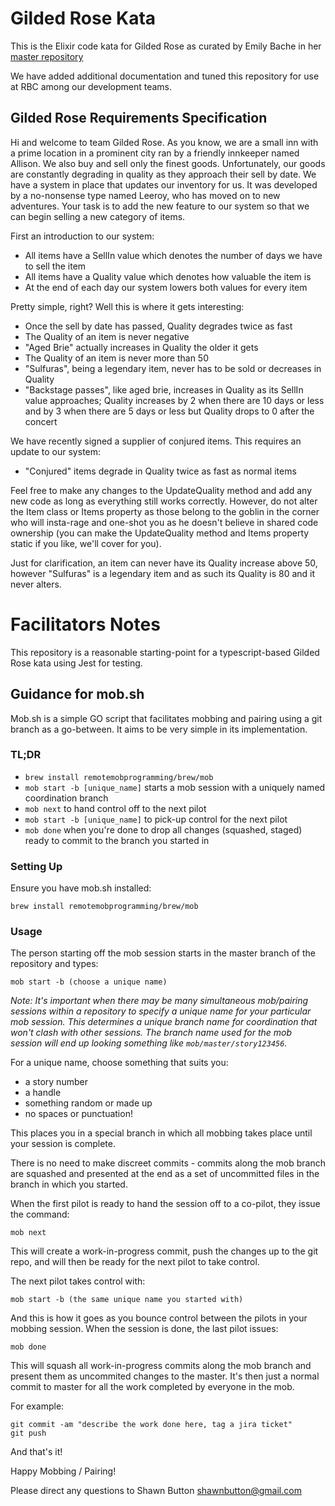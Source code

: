 # Gilded Rose Kata

This is the Elixir code kata for Gilded Rose as curated by Emily Bache in her
[master repository](https://github.com/emilybache/GildedRose-Refactoring-Kata)

We have added additional documentation and tuned this repository for use at RBC
among our development teams.

## Gilded Rose Requirements Specification

Hi and welcome to team Gilded Rose. As you know, we are a small inn with a prime location in a
prominent city ran by a friendly innkeeper named Allison. We also buy and sell only the finest goods.
Unfortunately, our goods are constantly degrading in quality as they approach their sell by date. We
have a system in place that updates our inventory for us. It was developed by a no-nonsense type named
Leeroy, who has moved on to new adventures. Your task is to add the new feature to our system so that
we can begin selling a new category of items.

First an introduction to our system:

- All items have a SellIn value which denotes the number of days we have to sell the item
- All items have a Quality value which denotes how valuable the item is
- At the end of each day our system lowers both values for every item

Pretty simple, right? Well this is where it gets interesting:

- Once the sell by date has passed, Quality degrades twice as fast
- The Quality of an item is never negative
- "Aged Brie" actually increases in Quality the older it gets
- The Quality of an item is never more than 50
- "Sulfuras", being a legendary item, never has to be sold or decreases in Quality
- "Backstage passes", like aged brie, increases in Quality as its SellIn value approaches;
  Quality increases by 2 when there are 10 days or less and by 3 when there are 5 days or less but
  Quality drops to 0 after the concert

We have recently signed a supplier of conjured items. This requires an update to our system:

- "Conjured" items degrade in Quality twice as fast as normal items

Feel free to make any changes to the UpdateQuality method and add any new code as long as everything
still works correctly. However, do not alter the Item class or Items property as those belong to the
goblin in the corner who will insta-rage and one-shot you as he doesn't believe in shared code
ownership (you can make the UpdateQuality method and Items property static if you like, we'll cover
for you).

Just for clarification, an item can never have its Quality increase above 50, however "Sulfuras" is a
legendary item and as such its Quality is 80 and it never alters.

# Facilitators Notes

This repository is a reasonable starting-point for a typescript-based Gilded Rose
kata using Jest for testing.

## Guidance for mob.sh

Mob.sh is a simple GO script that facilitates mobbing and pairing using a git
branch as a go-between. It aims to be very simple in its implementation.

### TL;DR

- `brew install remotemobprogramming/brew/mob`
- `mob start -b [unique_name]` starts a mob session with a uniquely named
  coordination branch
- `mob next` to hand control off to the next pilot
- `mob start -b [unique_name]` to pick-up control for the next pilot
- `mob done` when you're done to drop all changes (squashed, staged) ready to
  commit to the branch you started in

### Setting Up

Ensure you have mob.sh installed:

```
brew install remotemobprogramming/brew/mob
```

### Usage

The person starting off the mob session starts in the master branch of the
repository and types:

```
mob start -b (choose a unique name)
```

_Note: It's important when there may be many simultaneous mob/pairing sessions
within a repository to specify a unique name for your particular mob session.
This determines a unique branch name for coordination that won't clash with
other sessions. The branch name used for the mob session will end up looking
something like `mob/master/story123456`._

For a unique name, choose something that suits you:

- a story number
- a handle
- something random or made up
- no spaces or punctuation!

This places you in a special branch in which all mobbing takes place until your
session is complete.

There is no need to make discreet commits - commits along the mob branch are
squashed and presented at the end as a set of uncommitted files in the branch in
which you started.

When the first pilot is ready to hand the session off to a co-pilot, they issue
the command:

```
mob next
```

This will create a work-in-progress commit, push the changes up to the git repo,
and will then be ready for the next pilot to take control.

The next pilot takes control with:

```
mob start -b (the same unique name you started with)
```

And this is how it goes as you bounce control between the pilots in your mobbing
session. When the session is done, the last pilot issues:

```
mob done
```

This will squash all work-in-progress commits along the mob branch and present
them as uncommited changes to the master. It's then just a normal commit to
master for all the work completed by everyone in the mob.

For example:

```
git commit -am "describe the work done here, tag a jira ticket"
git push
```

And that's it!

Happy Mobbing / Pairing!

Please direct any questions to Shawn Button <shawnbutton@gmail.com>